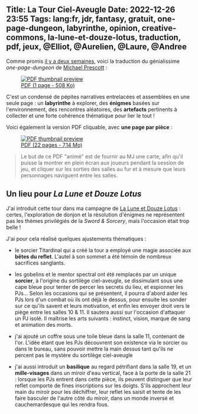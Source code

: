 Title: La Tour Ciel-Aveugle
Date: 2022-12-26 23:55
Tags: lang:fr, jdr, fantasy, gratuit, one-page-dungeon, labyrinthe, opinion, creative-commons, la-lune-et-douze-lotus, traduction, pdf, jeux, @Elliot, @Aurelien, @Laure, @Andree
---

Comme promis [il y a deux semaines](another-animated-dungeon-the-sky-blind-spire.html),
voici la traduction du génialissime _one-page-dungeon_ de [Michael Prescott](http://blog.trilemma.com/) :

<a href="https://lucas-c.itch.io/la-tour-ciel-aveugle">
<figure>
<img alt="PDF thumbnail preview" src="images/2022/12/LaTourCielAveugle-thumb.jpg">
<figcaption>PDF (1 page - 508 Ko)</figcaption>
</figure>
</a>

C'est un condensé de pépites narratives entrelacées et assemblées en une seule page : un **labyrinthe** à explorer, des **énigmes** basées sur l'environnement, des rencontres aléatoires, des **artefacts** pertinents à collecter et une forte cohérence thématique pour lier le tout !

Voici également la version PDF cliquable, avec **une page par pièce** :

<a href="images/2022/12/LaTourCielAveugle-cliquable.pdf">
<figure>
<img alt="PDF thumbnail preview" src="images/2022/12/LaTourCielAveugle-cliquable-thumb.jpg">
<figcaption>PDF (22 pages - 7,14 Mo)</figcaption>
</figure>
</a>

> Le but de ce PDF "animé" est de fournir au MJ une carte, afin qu'il puisse la montrer en plein écran aux joueurs pendant la session de jeu, et cliquer sur les sorties des salles au fur et à mesure que leurs personnages naviguent entre les salles.

## Un lieu pour _La Lune et Douze Lotus_
J'ai introduit cette tour dans ma campagne de [La Lune et Douze Lotus](http://legrumph.org/Terrier/public/chibi/lledl) : certes, l'exploration de donjon et la résolution d'énigmes ne représentent pas les thèmes privilégiés de la _Sword & Sorcery_, mais l'occasion était trop belle !

J'ai pour cela réalisé quelques ajustements thématiques :

* le sorcier Titardinal qui a créé la tour a employé une magie associée aux **bêtes du reflet**. L'autel à son sommet a été témoin de nombreux sacrifices sanglants.

* les gobelins et le mentor spectral ont été remplacés par un unique **sorcier**, à l'origine du sortilège ciel-aveugle, se dissimulant sous une cape bleue pour tenter de percer les secrets du lieu, et espionner les PJs... Selon les occasions qui se présentent, il pourra d'abord aider les PJs lors d'un combat où ils ont déjà le dessus, pour ensuite les sonder sur ce qu'ils savent et leurs motivation, et enfin les envoyer droit vers le piège entre les salles 10 & 11. Il sautera aussi sur l'occasion d'attaquer un PJ isolé. Il maîtrise les arts suivants : instinct, vision, marque de sang et animation des morts.

* j'ai ajouté un coffre sous une toile bleue dans la salle 11, contenant de l'or. L'idée étant que les PJs découvrent son existence via le sorcier ou dans le bureau, sans pouvoir mettre la main dessus tant qu'ils ne percent pas le mystère du sortilège ciel-aveugle

* j'ai aussi introduit un **basilique** au regard pétrifiant dans la salle 19, et un **mille-visages** dans un miroir d'eau vertical, face à la porte de la salle 21 : lorsque les PJs entrent dans cette pièce, ils peuvent distinguer que leur reflet comporte de fines inscriptions sur les doigts. S'ils approchent leur main du miroir pour les déchiffrer, leur reflet les saisit et tente de les faire basculer de l'autre côté du miroir, dans un monde inversé et cauchemardesque qui les rendra fous.

<!-- Com'
* [x] https://lucas-c.itch.io/la-tour-ciel-aveugle
* [x] email to Michael Prescott
* [x] comments on http://blog.trilemma.com/2016/04/the-sky-blind-spire.html & http://blog.trilemma.com/p/aventures-en-francais.html
* [ ] http://troplongpaslu.fr/proposer-un-jeu-de-role-court/
-->